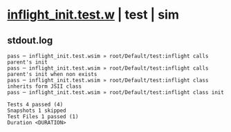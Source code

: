 # [inflight_init.test.w](../../../../../examples/tests/valid/inflight_init.test.w) | test | sim

## stdout.log
```log
pass ─ inflight_init.test.wsim » root/Default/test:inflight calls parent's init                
pass ─ inflight_init.test.wsim » root/Default/test:inflight calls parent's init when non exists
pass ─ inflight_init.test.wsim » root/Default/test:inflight class inherits form JSII class     
pass ─ inflight_init.test.wsim » root/Default/test:inflight class init                         

Tests 4 passed (4)
Snapshots 1 skipped
Test Files 1 passed (1)
Duration <DURATION>
```

